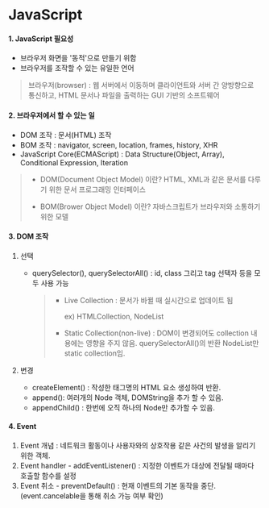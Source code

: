 # JavaScript

#### 1. JavaScript 필요성

- 브라우저 화면을 '동적'으로 만들기 위함
- 브라우저를 조작할 수 있는 유일한 언어 

> 브라우저(browser) : 웹 서버에서 이동하며 클라이언트와 서버 간 양방향으로 통신하고, HTML 문서나 파일을 출력하는 GUI 기반의 소프트웨어

#### 2. 브라우저에서 할 수 있는 일

- DOM 조작 : 문서(HTML) 조작
- BOM 조작 : navigator, screen, location, frames, history, XHR
- JavaScript Core(ECMAScript) : Data Structure(Object, Array), Conditional Expression, Iteration

> - DOM(Document Object Model) 이란? HTML, XML과 같은 문서를 다루기 위한 문서 프로그래밍 인터페이스
>
> - BOM(Brower Object Model) 이란? 자바스크립트가 브라우저와 소통하기 위한 모델

#### 3. DOM 조작

1. 선택

   - querySelector(), querySelectorAll() : id, class 그리고 tag 선택자 등을 모두 사용 가능

     > - Live Collection : 문서가 바뀔 때 실시간으로 업데이트 됨
     >
     >   ex) HTMLCollection, NodeList
     >
     > - Static Collection(non-live) : DOM이 변경되어도 collection 내용에는 영향을 주지 않음. querySelectorAll()의 반환 NodeList만 static collection임.

2. 변경

   - createElement() : 작성한 태그명의 HTML 요소 생성하여 반환.
   - append(): 여러개의 Node 객체, DOMString을 추가 할 수 있음.
   - appendChild() : 한번에 오직 하나의 Node만 추가할 수 있음.

#### 4. Event

1. Event 개념 : 네트워크 활동이나 사용자와의 상호작용 같은 사건의 발생을 알리기 위한 객체.
2. Event handler - addEventListener() : 지정한 이벤트가 대상에 전달될 때마다 호출할 함수를 설정
3. Event 취소 - preventDefault() : 현재 이벤트의 기본 동작을 중단.(event.cancelable을 통해 취소 가능 여부 확인)